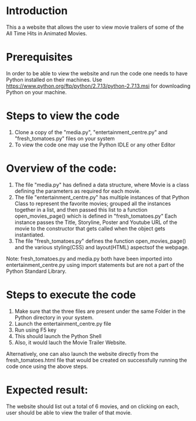# Introduction
This a a website that allows the user to view movie trailers of some of the All Time Hits in Animated Movies.

# Prerequisites
In order to be able to view the website and run the code one needs to have Python installed on their machines. Use https://www.python.org/ftp/python/2.7.13/python-2.7.13.msi for downloading Python on your machine.

# Steps to view the code
1. Clone a copy of the "media.py", "entertainment_centre.py" and "fresh_tomatoes.py" files on your system
2. To view the code one may use the Python IDLE or any other Editor

# Overview of the code:
1. The file "media.py" has defined a data structure, where Movie is a class defining the parameters as required for each movie.
2. The file "entertainment_centre.py" has multiple instances of that Python Class to represent the favorite movies; grouped all the instances together in a list, and then passed this list to a function open_movies_page() which is defined in "fresh_tomatoes.py"
Each instance passes the Title, Storyline, Poster and Youtube URL of the movie to the constructor that gets called when the object gets instantiated.
3. The file "fresh_tomatoes.py" defines the function open_movies_page() and the various styling(CSS) and layout(HTML) aspectsof the webpage.

Note: fresh_tomatoes.py and media.py both have been imported into entertainment_centre.py using import statements but are not a part of the Python Standard Library.

# Steps to execute the code
1. Make sure that the three files are present under the same Folder in the Python directory in your system.
2. Launch the entertainment_centre.py file
3. Run using F5 key
4. This should launch the Python Shell
5. Also, it would lauch the Movie Trailer Website.

Alternatively, one can also launch the website directly from the fresh_tomatoes.html file that would be created on successfully running the code once using the above steps.

# Expected result:
The website should list out a total of 6 movies, and on clicking on each, user should be able to view the trailer of that movie. 

